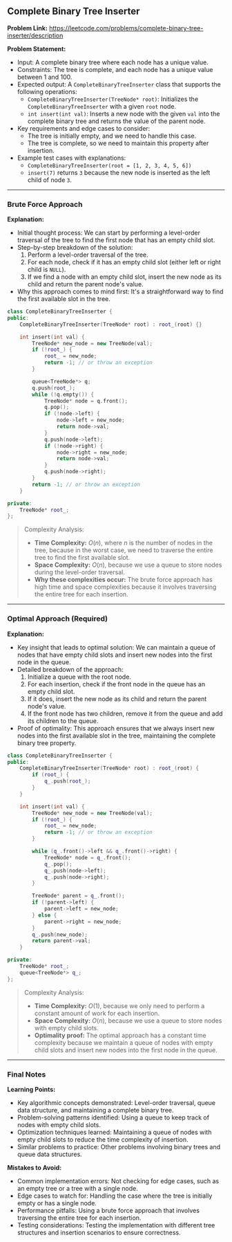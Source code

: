 ## Complete Binary Tree Inserter
**Problem Link:** https://leetcode.com/problems/complete-binary-tree-inserter/description

**Problem Statement:**
- Input: A complete binary tree where each node has a unique value.
- Constraints: The tree is complete, and each node has a unique value between 1 and 100.
- Expected output: A `CompleteBinaryTreeInserter` class that supports the following operations:
  - `CompleteBinaryTreeInserter(TreeNode* root)`: Initializes the `CompleteBinaryTreeInserter` with a given `root` node.
  - `int insert(int val)`: Inserts a new node with the given `val` into the complete binary tree and returns the value of the parent node.
- Key requirements and edge cases to consider:
  - The tree is initially empty, and we need to handle this case.
  - The tree is complete, so we need to maintain this property after insertion.
- Example test cases with explanations:
  - `CompleteBinaryTreeInserter(root = [1, 2, 3, 4, 5, 6])`
  - `insert(7)` returns `3` because the new node is inserted as the left child of node `3`.

---

### Brute Force Approach
**Explanation:**
- Initial thought process: We can start by performing a level-order traversal of the tree to find the first node that has an empty child slot.
- Step-by-step breakdown of the solution:
  1. Perform a level-order traversal of the tree.
  2. For each node, check if it has an empty child slot (either left or right child is `NULL`).
  3. If we find a node with an empty child slot, insert the new node as its child and return the parent node's value.
- Why this approach comes to mind first: It's a straightforward way to find the first available slot in the tree.

```cpp
class CompleteBinaryTreeInserter {
public:
    CompleteBinaryTreeInserter(TreeNode* root) : root_(root) {}

    int insert(int val) {
        TreeNode* new_node = new TreeNode(val);
        if (!root_) {
            root_ = new_node;
            return -1; // or throw an exception
        }

        queue<TreeNode*> q;
        q.push(root_);
        while (!q.empty()) {
            TreeNode* node = q.front();
            q.pop();
            if (!node->left) {
                node->left = new_node;
                return node->val;
            }
            q.push(node->left);
            if (!node->right) {
                node->right = new_node;
                return node->val;
            }
            q.push(node->right);
        }
        return -1; // or throw an exception
    }

private:
    TreeNode* root_;
};
```

> Complexity Analysis:
> - **Time Complexity:** $O(n)$, where $n$ is the number of nodes in the tree, because in the worst case, we need to traverse the entire tree to find the first available slot.
> - **Space Complexity:** $O(n)$, because we use a queue to store nodes during the level-order traversal.
> - **Why these complexities occur:** The brute force approach has high time and space complexities because it involves traversing the entire tree for each insertion.

---

### Optimal Approach (Required)
**Explanation:**
- Key insight that leads to optimal solution: We can maintain a queue of nodes that have empty child slots and insert new nodes into the first node in the queue.
- Detailed breakdown of the approach:
  1. Initialize a queue with the root node.
  2. For each insertion, check if the front node in the queue has an empty child slot.
  3. If it does, insert the new node as its child and return the parent node's value.
  4. If the front node has two children, remove it from the queue and add its children to the queue.
- Proof of optimality: This approach ensures that we always insert new nodes into the first available slot in the tree, maintaining the complete binary tree property.

```cpp
class CompleteBinaryTreeInserter {
public:
    CompleteBinaryTreeInserter(TreeNode* root) : root_(root) {
        if (root_) {
            q_.push(root_);
        }
    }

    int insert(int val) {
        TreeNode* new_node = new TreeNode(val);
        if (!root_) {
            root_ = new_node;
            return -1; // or throw an exception
        }

        while (q_.front()->left && q_.front()->right) {
            TreeNode* node = q_.front();
            q_.pop();
            q_.push(node->left);
            q_.push(node->right);
        }

        TreeNode* parent = q_.front();
        if (!parent->left) {
            parent->left = new_node;
        } else {
            parent->right = new_node;
        }
        q_.push(new_node);
        return parent->val;
    }

private:
    TreeNode* root_;
    queue<TreeNode*> q_;
};
```

> Complexity Analysis:
> - **Time Complexity:** $O(1)$, because we only need to perform a constant amount of work for each insertion.
> - **Space Complexity:** $O(n)$, because we use a queue to store nodes with empty child slots.
> - **Optimality proof:** The optimal approach has a constant time complexity because we maintain a queue of nodes with empty child slots and insert new nodes into the first node in the queue.

---

### Final Notes
**Learning Points:**
- Key algorithmic concepts demonstrated: Level-order traversal, queue data structure, and maintaining a complete binary tree.
- Problem-solving patterns identified: Using a queue to keep track of nodes with empty child slots.
- Optimization techniques learned: Maintaining a queue of nodes with empty child slots to reduce the time complexity of insertion.
- Similar problems to practice: Other problems involving binary trees and queue data structures.

**Mistakes to Avoid:**
- Common implementation errors: Not checking for edge cases, such as an empty tree or a tree with a single node.
- Edge cases to watch for: Handling the case where the tree is initially empty or has a single node.
- Performance pitfalls: Using a brute force approach that involves traversing the entire tree for each insertion.
- Testing considerations: Testing the implementation with different tree structures and insertion scenarios to ensure correctness.